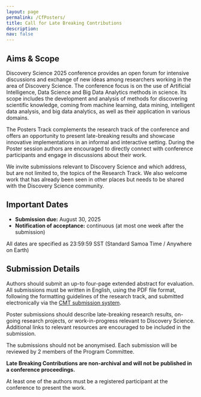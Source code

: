 ```yaml
---
layout: page
permalink: /CfPosters/
title: Call for Late Breaking Contributions
description:
nav: false
---
```


## Aims & Scope

Discovery Science 2025 conference provides an open forum for intensive discussions and exchange of new ideas among researchers working in the area of Discovery Science. The conference focus is on the use of Artificial Intelligence, Data Science and Big Data Analytics methods in science. Its scope includes the development and analysis of methods for discovering scientific knowledge, coming from machine learning, data mining, intelligent data analysis, and big data analytics, as well as their application in various domains.

The Posters Track complements the research track of the conference and offers an opportunity to present late-breaking results and showcase innovative implementations in an informal and interactive setting. During the Poster session authors are encouraged to directly connect with conference participants and engage in discussions about their work.

We invite submissions relevant to Discovery Science and which address, but are not limited to, the topics of the Research Track. We also welcome work that has already been seen in other places but needs to be shared with the Discovery Science community.

## Important Dates

- **Submission due:** August 30, 2025
- **Notification of acceptance:** continuous (at most one week after the submission)

All dates are specified as 23:59:59 SST (Standard Samoa Time / Anywhere on Earth)

## Submission Details

Authors should submit an up-to four-page extended abstract for evaluation. All submissions must be written in English, using the PDF file format, following the formatting guidelines of the research track, and submitted electronically via the [CMT submission system](https://cmt3.research.microsoft.com/DS2025/Track/11/Submission/Create).

Poster submissions should describe late-breaking research results, on-going research projects, or work-in-progress relevant to Discovery Science. Additional links to relevant resources are encouraged to be included in the submission.

The submissions should not be anonymised. Each submission will be reviewed by 2 members of the Program Committee.

**Late Breaking Contributions are non-archival and will not be published in a conference proceedings.**

At least one of the authors must be a registered participant at the conference to present the work.
